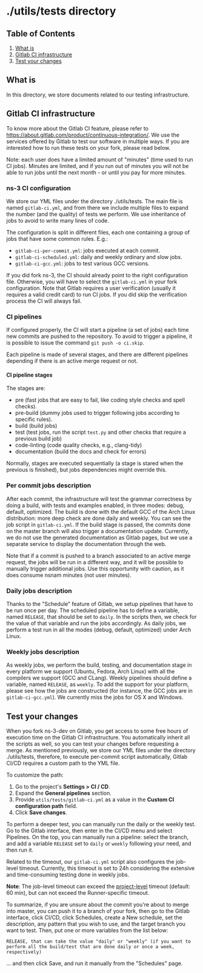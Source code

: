 # ./utils/tests directory

## Table of Contents

1. [What is](#what-is)
2. [Gitlab CI infrastructure](#gitlab-ci-infrastructure)
3. [Test your changes](#test-your-changes)

## What is

In this directory, we store documents related to our testing infrastructure.

## Gitlab CI infrastructure

To know more about the Gitlab CI feature, please refer to <https://about.gitlab.com/product/continuous-integration/>. We use the services offered by Gitlab to test our software in multiple ways. If you are interested how to run these tests on your fork, please read below.

Note: each user does have a limited amount of "minutes" (time used to run CI jobs). Minutes are limited, and if you run out of minutes you will not be able to run jobs until the next month - or until you pay for more minutes.

### ns-3 CI configuration

We store our YML files under the directory ./utils/tests. The main file is named `gitlab-ci.yml`, and from there we include multiple files to expand the number (and the quality) of tests we perform. We use inheritance of jobs to avoid to write many lines of code.

The configuration is split in different files, each one containing a group of jobs that have some common rules. E.g.:

- `gitlab-ci-per-commit.yml`: jobs executed at each commit.
- `gitlab-ci-scheduled.yml`: daily and weekly ordinary and slow jobs.
- `gitlab-ci-gcc.yml`: jobs to test various GCC versions.

If you did fork ns-3, the CI should already point to the right configuration file. Otherwise, you will have to select the `gitlab-ci.yml` in your fork configuration. Note that Gitlab requires a user verification (usually it requires a valid credit card) to run CI jobs. If you did skip the verification process the CI will always fail.

### CI pipelines

If configured properly, the CI will start a pipeline (a set of jobs) each time new commits are pushed to the repository. To avoid to trigger a pipeline, it is possible to issue the command `git push -o ci.skip`.

Each pipeline is made of several stages, and there are different pipelines depending if there is an active merge request or not.

#### CI pipeline stages

The stages are:

- pre (fast jobs that are easy to fail, like coding style checks and spell checks).
- pre-build (dummy jobs used to trigger following jobs according to specific rules).
- build (build jobs)
- test (test jobs, run the script `test.py` and other checks that require a previous build job)
- code-linting (code quality checks, e.g., clang-tidy)
- documentation (build the docs and check for errors)

Normally, stages are executed sequentially (a stage is stared when the previous is finished), but jobs dependencies might override this.

### Per commit jobs description

After each commit, the infrastructure will test the grammar correctness by doing a build, with tests and examples enabled, in three modes: debug, default, optimized. The build is done with the default GCC of the Arch Linux distribution: more deep check are done daily and weekly. You can see the job script in `gitlab-ci.yml`. If the build stage is passed, the commits done on the master branch will also trigger a documentation update. Currently, we do not use the generated documentation as Gitlab pages, but we use a separate service to display the documentation through the web.

Note that if a commit is pushed to a branch associated to an active merge request, the jobs will be run in a different way, and it will be possible to manually trigger additional jobs. Use this opportunity with caution, as it does consume nsnam minutes (not user minutes).

### Daily jobs description

Thanks to the "Schedule" feature of Gitlab, we setup pipelines that have to be run once per day. The scheduled pipeline has to define a variable, named `RELEASE`, that should be set to `daily`. In the scripts then, we check for the value of that variable and run the jobs accordingly. As daily jobs, we perform a test run in all the modes (debug, default, optimized) under Arch Linux.

### Weekly jobs description

As weekly jobs, we perform the build, testing, and documentation stage in every platform we support (Ubuntu, Fedora, Arch Linux) with all the compilers we support (GCC and CLang). Weekly pipelines should define a variable, named `RELEASE`, as `weekly`. To add the support for your platform, please see how the jobs are constructed (for instance, the GCC jobs are in `gitlab-ci-gcc.yml`). We currently miss the jobs for OS X and Windows.

## Test your changes

When you fork ns-3-dev on Gitlab, you get access to some free hours of execution time on the Gitlab CI infrastructure. You automatically inherit all the scripts as well, so you can test your changes before requesting a merge. As mentioned previously, we store our YML files under the directory ./utils/tests, therefore, to execute per-commit script automatically, Gitlab CI/CD requires a custom path to the YML file.

To customize the path:

1. Go to the project's **Settings > CI / CD**.
1. Expand the **General pipelines** section.
1. Provide `utils/tests/gitlab-ci.yml` as a value in the **Custom CI configuration path** field.
1. Click **Save changes**.

To perform a deeper test, you can manually run the daily or the weekly test. Go to the Gitlab interface, then enter in the CI/CD menu and select Pipelines. On the top, you can manually run a pipeline: select the branch, and add a variable `RELEASE` set to `daily` or `weekly` following your need, and then run it.

Related to the timeout, our `gitlab-ci.yml` script also configures the job-level timeout. Currently, this timeout is set to 24h considering the extensive and time-consuming testing done in weekly jobs.

**Note**: The job-level timeout can exceed the [project-level](https://docs.gitlab.com/ee/ci/pipelines/settings.html#set-a-limit-for-how-long-jobs-can-run) timeout (default: 60 min), but can not exceed the Runner-specific timeout.

To summarize, if you are unsure about the commit you're about to
merge into master, you can push it to a branch of your fork, then go to
the Gitlab interface, click CI/CD, click Schedules, create a New
schedule, set the description, any pattern that you wish to use, and the
target branch you want to test. Then, put one or more variables from the
list below:

```shell
RELEASE, that can take the value "daily" or "weekly" (if you want to perform all the build/test that are done daily or once a week, respectively)
```

... and then click Save, and run it manually from the "Schedules" page.
